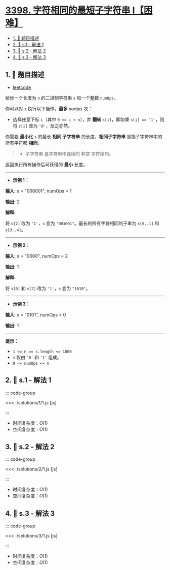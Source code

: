 # [3398. 字符相同的最短子字符串 I【困难】](https://github.com/tnotesjs/TNotes.leetcode/tree/main/notes/3398.%20%E5%AD%97%E7%AC%A6%E7%9B%B8%E5%90%8C%E7%9A%84%E6%9C%80%E7%9F%AD%E5%AD%90%E5%AD%97%E7%AC%A6%E4%B8%B2%20I%E3%80%90%E5%9B%B0%E9%9A%BE%E3%80%91)

<!-- region:toc -->

- [1. 📝 题目描述](#1--题目描述)
- [2. 🎯 s.1 - 解法 1](#2--s1---解法-1)
- [3. 🎯 s.2 - 解法 2](#3--s2---解法-2)
- [4. 🎯 s.3 - 解法 3](#4--s3---解法-3)

<!-- endregion:toc -->

## 1. 📝 题目描述

- [leetcode](https://leetcode.cn/problems/smallest-substring-with-identical-characters-i/)

给你一个长度为 `n` 的二进制字符串 `s` 和一个整数 `numOps`。

你可以对 `s` 执行以下操作，**最多** `numOps` 次：

- 选择任意下标 `i`（其中 `0 <= i < n`），并 **翻转** `s[i]`，即如果 `s[i] == '1'`，则将 `s[i]` 改为 `'0'`，反之亦然。

你需要 **最小化** `s` 的最长 **相同 子字符串** 的长度，**相同子字符串** 是指子字符串中的所有字符都 **相同**。

> - 子字符串 是字符串中连续的 非空 字符序列。

返回执行所有操作后可获得的 **最小** 长度。

---

- **示例 1：**

**输入:** s = "000001", numOps = 1

**输出:** 2

**解释:**

将 `s[2]` 改为 `'1'`，`s` 变为 `"001001"`。最长的所有字符相同的子串为 `s[0..1]` 和 `s[3..4]`。

---

- **示例 2：**

**输入:** s = "0000", numOps = 2

**输出:** 1

**解释:**

将 `s[0]` 和 `s[2]` 改为 `'1'`，`s` 变为 `"1010"`。

---

- **示例 3：**

**输入:** s = "0101", numOps = 0

**输出:** 1

---

**提示：**

- `1 <= n == s.length <= 1000`
- `s` 仅由 `'0'` 和 `'1'` 组成。
- `0 <= numOps <= n`

## 2. 🎯 s.1 - 解法 1

::: code-group

<<< ./solutions/1/1.js [js]

:::

- 时间复杂度：$O(1)$
- 空间复杂度：$O(1)$

## 3. 🎯 s.2 - 解法 2

::: code-group

<<< ./solutions/2/1.js [js]

:::

- 时间复杂度：$O(1)$
- 空间复杂度：$O(1)$

## 4. 🎯 s.3 - 解法 3

::: code-group

<<< ./solutions/3/1.js [js]

:::

- 时间复杂度：$O(1)$
- 空间复杂度：$O(1)$
